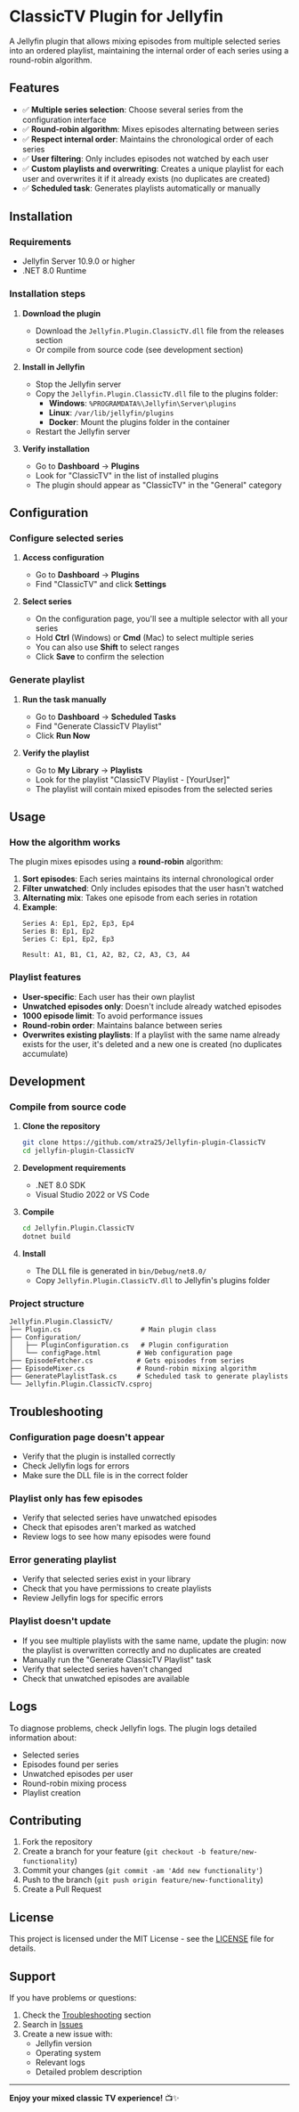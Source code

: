 # ClassicTV Plugin for Jellyfin

A Jellyfin plugin that allows mixing episodes from multiple selected series into an ordered playlist, maintaining the internal order of each series using a round-robin algorithm.

## Features

- ✅ **Multiple series selection**: Choose several series from the configuration interface
- ✅ **Round-robin algorithm**: Mixes episodes alternating between series
- ✅ **Respect internal order**: Maintains the chronological order of each series
- ✅ **User filtering**: Only includes episodes not watched by each user
- ✅ **Custom playlists and overwriting**: Creates a unique playlist for each user and overwrites it if it already exists (no duplicates are created)
- ✅ **Scheduled task**: Generates playlists automatically or manually

## Installation

### Requirements
- Jellyfin Server 10.9.0 or higher
- .NET 8.0 Runtime

### Installation steps

1. **Download the plugin**
   - Download the `Jellyfin.Plugin.ClassicTV.dll` file from the releases section
   - Or compile from source code (see development section)

2. **Install in Jellyfin**
   - Stop the Jellyfin server
   - Copy the `Jellyfin.Plugin.ClassicTV.dll` file to the plugins folder:
     - **Windows**: `%PROGRAMDATA%\Jellyfin\Server\plugins`
     - **Linux**: `/var/lib/jellyfin/plugins`
     - **Docker**: Mount the plugins folder in the container
   - Restart the Jellyfin server

3. **Verify installation**
   - Go to **Dashboard** → **Plugins**
   - Look for "ClassicTV" in the list of installed plugins
   - The plugin should appear as "ClassicTV" in the "General" category

## Configuration

### Configure selected series

1. **Access configuration**
   - Go to **Dashboard** → **Plugins**
   - Find "ClassicTV" and click **Settings**

2. **Select series**
   - On the configuration page, you'll see a multiple selector with all your series
   - Hold **Ctrl** (Windows) or **Cmd** (Mac) to select multiple series
   - You can also use **Shift** to select ranges
   - Click **Save** to confirm the selection

### Generate playlist

1. **Run the task manually**
   - Go to **Dashboard** → **Scheduled Tasks**
   - Find "Generate ClassicTV Playlist"
   - Click **Run Now**

2. **Verify the playlist**
   - Go to **My Library** → **Playlists**
   - Look for the playlist "ClassicTV Playlist - [YourUser]"
   - The playlist will contain mixed episodes from the selected series

## Usage

### How the algorithm works

The plugin mixes episodes using a **round-robin** algorithm:

1. **Sort episodes**: Each series maintains its internal chronological order
2. **Filter unwatched**: Only includes episodes that the user hasn't watched
3. **Alternating mix**: Takes one episode from each series in rotation
4. **Example**:
   ```
   Series A: Ep1, Ep2, Ep3, Ep4
   Series B: Ep1, Ep2
   Series C: Ep1, Ep2, Ep3

   Result: A1, B1, C1, A2, B2, C2, A3, C3, A4
   ```

### Playlist features

- **User-specific**: Each user has their own playlist
- **Unwatched episodes only**: Doesn't include already watched episodes
- **1000 episode limit**: To avoid performance issues
- **Round-robin order**: Maintains balance between series
- **Overwrites existing playlists**: If a playlist with the same name already exists for the user, it's deleted and a new one is created (no duplicates accumulate)

## Development

### Compile from source code

1. **Clone the repository**
   ```bash
   git clone https://github.com/xtra25/Jellyfin-plugin-ClassicTV
   cd jellyfin-plugin-ClassicTV
   ```

2. **Development requirements**
   - .NET 8.0 SDK
   - Visual Studio 2022 or VS Code

3. **Compile**
   ```bash
   cd Jellyfin.Plugin.ClassicTV
   dotnet build
   ```

4. **Install**
   - The DLL file is generated in `bin/Debug/net8.0/`
   - Copy `Jellyfin.Plugin.ClassicTV.dll` to Jellyfin's plugins folder

### Project structure

```
Jellyfin.Plugin.ClassicTV/
├── Plugin.cs                    # Main plugin class
├── Configuration/
│   ├── PluginConfiguration.cs   # Plugin configuration
│   └── configPage.html         # Web configuration page
├── EpisodeFetcher.cs           # Gets episodes from series
├── EpisodeMixer.cs             # Round-robin mixing algorithm
├── GeneratePlaylistTask.cs     # Scheduled task to generate playlists
└── Jellyfin.Plugin.ClassicTV.csproj
```

## Troubleshooting

### Configuration page doesn't appear
- Verify that the plugin is installed correctly
- Check Jellyfin logs for errors
- Make sure the DLL file is in the correct folder

### Playlist only has few episodes
- Verify that selected series have unwatched episodes
- Check that episodes aren't marked as watched
- Review logs to see how many episodes were found

### Error generating playlist
- Verify that selected series exist in your library
- Check that you have permissions to create playlists
- Review Jellyfin logs for specific errors

### Playlist doesn't update
- If you see multiple playlists with the same name, update the plugin: now the playlist is overwritten correctly and no duplicates are created
- Manually run the "Generate ClassicTV Playlist" task
- Verify that selected series haven't changed
- Check that unwatched episodes are available

## Logs

To diagnose problems, check Jellyfin logs. The plugin logs detailed information about:

- Selected series
- Episodes found per series
- Unwatched episodes per user
- Round-robin mixing process
- Playlist creation

## Contributing

1. Fork the repository
2. Create a branch for your feature (`git checkout -b feature/new-functionality`)
3. Commit your changes (`git commit -am 'Add new functionality'`)
4. Push to the branch (`git push origin feature/new-functionality`)
5. Create a Pull Request

## License

This project is licensed under the MIT License - see the [LICENSE](LICENSE) file for details.

## Support

If you have problems or questions:

1. Check the [Troubleshooting](#troubleshooting) section
2. Search in [Issues](https://github.com/xtra25/Jellyfin-plugin-ClassicTV/issues)
3. Create a new issue with:
   - Jellyfin version
   - Operating system
   - Relevant logs
   - Detailed problem description

---

**Enjoy your mixed classic TV experience!** 📺✨
